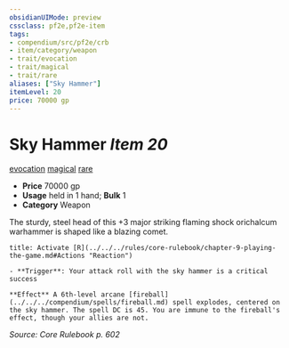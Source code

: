 ```yaml
---
obsidianUIMode: preview
cssclass: pf2e,pf2e-item
tags:
- compendium/src/pf2e/crb
- item/category/weapon
- trait/evocation
- trait/magical
- trait/rare
aliases: ["Sky Hammer"]
itemLevel: 20
price: 70000 gp
---
```

# Sky Hammer *Item 20*  
[evocation](../../../rules/traits/evocation.md)  [magical](../../../rules/traits/magical.md)  [rare](../../../rules/traits/rare.md)  

- **Price** 70000 gp
- **Usage** held in 1 hand; **Bulk** 1
- **Category** Weapon

The sturdy, steel head of this +3 major striking flaming shock orichalcum warhammer is shaped like a blazing comet.

```ad-embed-ability
title: Activate [R](../../../rules/core-rulebook/chapter-9-playing-the-game.md#Actions "Reaction")

- **Trigger**: Your attack roll with the sky hammer is a critical success

**Effect** A 6th-level arcane [fireball](../../../compendium/spells/fireball.md) spell explodes, centered on the sky hammer. The spell DC is 45. You are immune to the fireball's effect, though your allies are not.
```

*Source: Core Rulebook p. 602*
